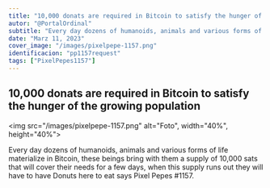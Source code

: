 ```yaml
---
title: "10,000 donats are required in Bitcoin to satisfy the hunger of the growing population"
autor: "@PortalOrdinal"
subtitle: "Every day dozens of humanoids, animals and various forms of life materialize in Bitcoin, these beings bring with them a supply of 10,000 sats that will cover their needs for a few days, when this supply runs out they will have to have Donuts here to eat says Pixel Pepes #1157."
date: "Marz 11, 2023"
cover_image: "/images/pixelpepe-1157.png"
identificacion: "pp1157request"
tags: ["PixelPepes1157"]
---
```


## 10,000 donats are required in Bitcoin to satisfy the hunger of the growing population

<img src="/images/pixelpepe-1157.png" alt="Foto", width="40%", height="40%">


Every day dozens of humanoids, animals and various forms of life materialize in Bitcoin, these beings bring with them a supply of 10,000 sats that will cover their needs for a few days, when this supply runs out they will have to have Donuts here to eat says Pixel Pepes #1157.